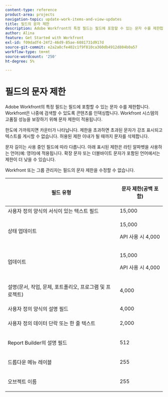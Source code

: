 ```yaml
---
content-type: reference
product-area: projects
navigation-topic: update-work-items-and-view-updates
title: 필드의 문자 제한
description: Adobe Workfront의 특정 필드는 필드에 포함할 수 있는 문자 수를 제한합니다. Workfront은 나중에 검색할 수 있도록 콘텐츠를 인덱싱합니다. Workfront 시스템의 고품질 성능을 보장하기 위해 문자 제한이 적용됩니다.
author: Alina
feature: Get Started with Workfront
exl-id: f09dadf4-24f2-46d9-85ae-6081731d917d
source-git-commit: e2a2a8cfe402c1f9f810ca360db4912d804b0a57
workflow-type: tm+mt
source-wordcount: '250'
ht-degree: 5%

---
```


# 필드의 문자 제한

Adobe Workfront의 특정 필드는 필드에 포함할 수 있는 문자 수를 제한합니다. Workfront은 나중에 검색할 수 있도록 콘텐츠를 인덱싱합니다. Workfront 시스템의 고품질 성능을 보장하기 위해 문자 제한이 적용됩니다.

한도에 가까워지면 카운터가 나타납니다. 제한을 초과하면 초과된 문자가 강조 표시되고 텍스트를 게시할 수 없습니다. 허용된 제한 이내가 될 때까지 문자를 삭제합니다.

문자 길이는 사용 중인 필드에 따라 다릅니다. 아래 표시된 제한은 라틴 알파벳을 사용하는 언어(예: 영어)에 적용됩니다. 확장 문자 또는 더블바이트 문자가 포함된 언어에서는 제한이 더 낮을 수 있습니다.

Workfront 또는 그룹 관리자는 필드의 문자 제한을 수정할 수 없습니다.

<table style="table-layout:auto"> 
 <col> 
 <col> 
 <thead> 
  <tr> 
   <th> <p><strong>필드 유형</strong> </p> </th> 
   <th> <p><strong>문자 제한(</strong><strong>공백 포함)</strong> </p> </th> 
  </tr> 
 </thead> 
 <tbody> 
  <tr> 
   <td>사용자 정의 양식의 서식이 있는 텍스트 필드</td> 
   <td>15,000</td> 
  </tr> 
  <tr> 
   <td> <p>상태 업데이트</p> </td> 
   <td> <p>15,000</p>
   <p> API 사용 시 4,000</p> </td> 
  </tr> 
  <tr> 
   <td> <p>업데이트</p> </td> 
   <td> <p>15,000</p> 
   <p> API 사용 시 4,000</p></td> 
  </tr> 
  <tr> 
   <td> <p>설명(문서, 작업, 문제, 포트폴리오, 프로그램 및 프로젝트)</p> </td> 
   <td> <p>4,000</p> </td> 
  </tr> 
  <tr> 
   <td>사용자 정의 양식의 설명 필드</td> 
   <td>4,000</td> 
  </tr> 
  <tr> 
   <td> <p>사용자 정의 데이터 단락 또는 한 줄 텍스트 </p> </td> 
   <td> <p>2,000</p> </td> 
  </tr> 
  <tr> 
   <td> <p>Report Builder의 설명 필드</p> </td> 
   <td> <p>512</p> </td> 
  </tr> 
  <tr> 
   <td> <p>드롭다운 메뉴 레이블</p> </td> 
   <td> <p>255</p> </td> 
  </tr> 
  <tr> 
   <td> <p>오브젝트 이름</p> </td> 
   <td> <p>255</p> </td> 
  </tr> 
 </tbody> 
</table>

